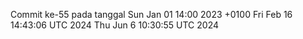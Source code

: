 Commit ke-55 pada tanggal Sun Jan 01 14:00 2023 +0100
Fri Feb 16 14:43:06 UTC 2024
Thu Jun  6 10:30:55 UTC 2024
